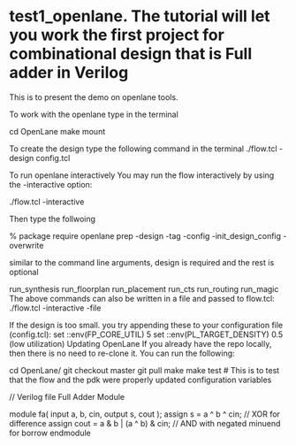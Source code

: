 # test1_openlane. The tutorial will let you work the first project for combinational design that is Full adder in Verilog
This is to present the demo on openlane tools.

To work with the openlane type in the terminal

cd OpenLane
make mount

To create the design type the following command in the terminal
./flow.tcl -design <your module design_name> config.tcl

To run openlane interactively
You may run the flow interactively by using the -interactive option:

./flow.tcl -interactive

Then type the follwoing

% 
package require openlane
prep -design -tag -config -init_design_config -overwrite

similar to the command line arguments, design is required and the rest is optional

run_synthesis
run_floorplan
run_placement
run_cts
run_routing
run_magic
The above commands can also be written in a file and passed to flow.tcl: ./flow.tcl -interactive -file

If the design is too small. you try appending these to your configuration file (config.tcl):
set ::env(FP_CORE_UTIL) 5
set ::env(PL_TARGET_DENSITY) 0.5
(low utilization)
Updating OpenLane
If you already have the repo locally, then there is no need to re-clone it. You can run the following:


cd OpenLane/
git checkout master
git pull
make
make test # This is to test that the flow and the pdk were properly updated
configuration variables


// Verilog file Full Adder Module

module fa( input a, b, cin, output s, cout );
    assign s = a ^ b ^ cin;                    // XOR for difference
    assign cout = a & b | (a ^ b) & cin;      // AND with negated minuend for borrow
endmodule
